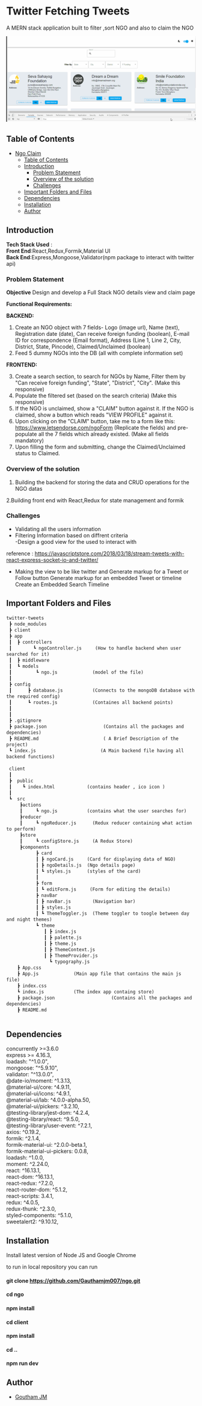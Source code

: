# Twitter Fetching Tweets

A MERN stack application built to filter ,sort NGO and also to claim the NGO

![](ngo.gif)

## Table of Contents

- [Ngo Claim](#ngo-claim)
  - [Table of Contents](#table-of-contents)
  - [Introduction](#introduction)
    - [Problem Statement](#problem-statement)
    - [Overview of the solution](#overview-of-the-solution)
    - [Challenges](#challenges)
  - [Important Folders and Files](#important-folders-and-files)
  - [Dependencies](#dependencies)
  - [Installation](#installation)
  - [Author](#author)

## Introduction

**Tech Stack Used** : <br/>
**Front End**:React,Redux,Formik,Material UI <br/>
**Back End**:Express,Mongoose,Validator(npm package to interact with twitter api) <br/>

### Problem Statement

**Objective** Design and develop a Full Stack NGO details view and claim page<br/>

**Functional Requirements:**

**BACKEND:**<br/>

1. Create an NGO object with 7 fields- Logo (image url), Name (text), Registration date (date), Can receive foreign funding (boolean), E-mail ID for correspondence (Email format), Address (Line 1, Line 2, City, District, State, Pincode), Claimed/Unclaimed (boolean)<br/>
2. Feed 5 dummy NGOs into the DB (all with complete information set)<br/>

**FRONTEND:**<br/>

3. Create a search section, to search for NGOs by Name, Filter them by "Can receive foreign funding", "State", "District", "City". (Make this responsive)<br/>
4. Populate the filtered set (based on the search criteria) (Make this responsive)<br/>
5. If the NGO is unclaimed, show a "CLAIM" button against it. If the NGO is claimed, show a button which reads "VIEW PROFILE" against it.<br/>
6. Upon clicking on the "CLAIM" button, take me to a form like this: https://www.letsendorse.com/ngoForm (Replicate the fields) and pre-populate all the 7 fields which already existed. (Make all fields mandatory)<br/>
7. Upon filling the form and submitting, change the Claimed/Unclaimed status to Claimed.<br/>

### Overview of the solution

1. Building the backend for storing the data and CRUD operations for the NGO datas<br/>

2.Building front end with React,Redux for state management and formik <br/>

### Challenges

- Validating all the users information<br/>
- Filtering Information based on diffrent criteria <br/>
  -Design a good view for the used to interact with <br/>

reference : https://javascriptstore.com/2018/03/18/stream-tweets-with-react-express-socket-io-and-twitter/<br/>

- Making the view to be like twitter and Generate markup for a Tweet or Follow button
  Generate markup for an embedded Tweet or timeline
  Create an Embedded Search Timeline <br/>

## Important Folders and Files

```
twitter-tweets
 ┣ node_modules
 ┣ client
 ┣ app
 ┃  ┣ controllers
 ┃        ┗ ngoController.js     (How to handle backend when user searched for it)
 ┃  ┣ middleware
 ┃  ┗ models
 ┃         ┗ ngo.js             (model of the file)
 ┃
 ┣ config
 ┃      ┣ database.js           (Connects to the mongoDB database with the required config)
 ┃      ┗ routes.js             (Containes all backend points)
 ┃
 ┃
 ┣ .gitignore
 ┣ package.json                     (Contains all the packages and dependencies)
 ┣ README.md                        ( A Brief Description of the project)
 ┗ index.js                        (A Main backend file having all backend functions)

 client
 ┃
 ┣  public
 ┃    ┗ index.html            (contains header , ico icon )
 ┃
 ┗	src
     ┣actions
     ┃     ┗ ngo.js           (contains what the user searches for)
     ┣reducer
     ┃     ┗ ngoReducer.js      (Redux reducer containing what action to perform)
     ┣store
     ┃     ┗ configStore.js     (A Redux Store)
     ┣components
           ┣ card
           ┃ ┣ ngoCard.js     (Card for displaying data of NGO)
           ┃ ┣ ngoDetails.js  (Ngo details page)
           ┃ ┗ styles.js      (styles of the card)
           ┃
           ┣ form
           ┃ ┗ editForm.js     (Form for editing the details)
           ┣ navBar
           ┃ ┣ navBar.js        (Navigation bar)
           ┃ ┣ styles.js
           ┃ ┗ ThemeToggler.js  (Theme toggler to toogle between day and night themes)
           ┗ theme
              ┃ ┣ index.js
              ┃ ┣ palette.js
              ┃ ┣ theme.js
              ┃ ┣ ThemeContext.js
              ┃ ┣ ThemeProvider.js
                ┗ typography.js
    ┣ App.css
    ┣ App.js             (Main app file that contains the main js file)
    ┣ index.css
    ┗ index.js           (The index app containg store)
    ┣ package.json                     (Contains all the packages and dependencies)
    ┣ README.md


```

## Dependencies

concurrently >=3.6.0<br/>
express >= 4.16.3,<br/>
loadash: "^1.0.0",<br/>
mongoose: "^5.9.10",<br/>
validator: "^13.0.0",<br/>
@date-io/moment: ^1.3.13,<br/>
@material-ui/core: ^4.9.11,<br/>
@material-ui/icons: ^4.9.1,<br/>
@material-ui/lab: ^4.0.0-alpha.50,<br/>
@material-ui/pickers: ^3.2.10,<br/>
@testing-library/jest-dom: ^4.2.4,<br/>
@testing-library/react: ^9.5.0,<br/>
@testing-library/user-event: ^7.2.1,<br/>
axios: ^0.19.2,<br/>
formik: ^2.1.4,<br/>
formik-material-ui: ^2.0.0-beta.1,<br/>
formik-material-ui-pickers: 0.0.8,<br/>
loadash: ^1.0.0,<br/>
moment: ^2.24.0,<br/>
react: ^16.13.1,<br/>
react-dom: ^16.13.1,<br/>
react-redux: ^7.2.0,<br/>
react-router-dom: ^5.1.2,<br/>
react-scripts: 3.4.1,<br/>
redux: ^4.0.5,<br/>
redux-thunk: ^2.3.0,<br/>
styled-components: ^5.1.0,<br/>
sweetalert2: ^9.10.12,<br/>

## Installation

Install latest version of Node JS and Google Chrome<br/>

to run in local repository you can run <br/>

#### git clone https://github.com/Gauthamjm007/ngo.git

#### cd ngo

#### npm install

#### cd client

#### npm install

#### cd ..

#### npm run dev

## Author

- [Goutham JM](https://gauthamjm007.github.io/portfolio/)

